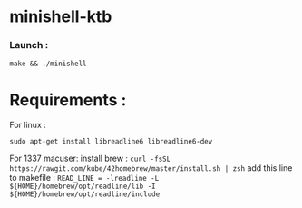 # minishell-ktb

### Launch :
```
make && ./minishell
```
# Requirements :
For linux :
```
sudo apt-get install libreadline6 libreadline6-dev
```
For 1337 macuser:
install brew : ``` curl -fsSL https://rawgit.com/kube/42homebrew/master/install.sh | zsh ```
add this line to makefile : ``` READ_LINE = -lreadline -L ${HOME}/homebrew/opt/readline/lib -I ${HOME}/homebrew/opt/readline/include ```
